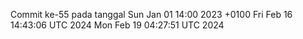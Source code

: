 Commit ke-55 pada tanggal Sun Jan 01 14:00 2023 +0100
Fri Feb 16 14:43:06 UTC 2024
Mon Feb 19 04:27:51 UTC 2024

